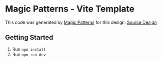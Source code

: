 # Magic Patterns - Vite Template

This code was generated by [Magic Patterns](https://magicpatterns.com) for this design: [Source Design](https://www.magicpatterns.com/c/kyd3tmfpvuviyer7ypraqg)

## Getting Started

1. Run `npm install`
2. Run `npm run dev`
